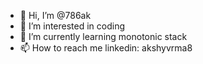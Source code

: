 - 👋 Hi, I’m @786ak
- 👀 I’m interested in coding
- 🌱 I’m currently learning monotonic stack
- 📫 How to reach me linkedin: akshyvrma8

<!---
786ak/786ak is a ✨ special ✨ repository because its `README.md` (this file) appears on your GitHub profile.
You can click the Preview link to take a look at your changes.
--->
